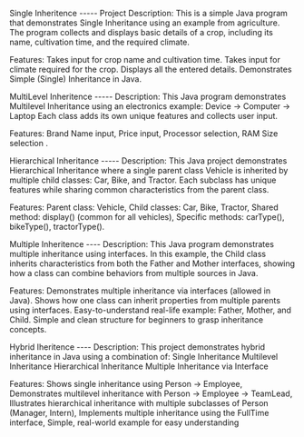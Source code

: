 
Single Inheritence -----
Project Description:
This is a simple Java program that demonstrates Single Inheritance using an example from agriculture. The program collects and displays basic details of a crop, including its name, cultivation time, and the required climate.

Features:
Takes input for crop name and cultivation time.
Takes input for climate required for the crop.
Displays all the entered details.
Demonstrates Simple (Single) Inheritance in Java.

MultiLevel Inheritence -----
Description: 
This Java program demonstrates Multilevel Inheritance using an electronics example:
Device → Computer → Laptop
Each class adds its own unique features and collects user input.

Features: 
Brand Name input,
Price input,
Processor selection,
RAM Size selection .

Hierarchical Inheritance -----
Description:
This Java project demonstrates Hierarchical Inheritance where a single parent class Vehicle is inherited by multiple child classes: Car, Bike, and Tractor. Each subclass has unique features while sharing common characteristics from the parent class.

Features:
Parent class: Vehicle,
Child classes: Car, Bike, Tractor,
Shared method: display() (common for all vehicles),
Specific methods: carType(), bikeType(), tractorType().

Multiple Inheritence ----
Description:
This Java program demonstrates multiple inheritance using interfaces.
In this example, the Child class inherits characteristics from both the Father and Mother interfaces, showing how a class can combine behaviors from multiple sources in Java.

 Features:
Demonstrates multiple inheritance via interfaces (allowed in Java).
Shows how one class can inherit properties from multiple parents using interfaces.
Easy-to-understand real-life example: Father, Mother, and Child.
Simple and clean structure for beginners to grasp inheritance concepts.

Hybrid Iheritence ----
Description:
This project demonstrates hybrid inheritance in Java using a combination of:
Single Inheritance
Multilevel Inheritance
Hierarchical Inheritance
Multiple Inheritance via Interface

Features:
Shows single inheritance using Person → Employee,
Demonstrates multilevel inheritance with Person → Employee → TeamLead,
Illustrates hierarchical inheritance with multiple subclasses of Person (Manager, Intern),
Implements multiple inheritance using the FullTime interface,
Simple, real-world example for easy understanding









